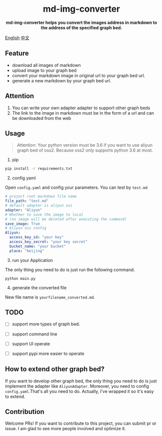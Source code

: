 <h1 align="center">
    md-img-converter
</h1>
<p align="center">
  <strong>md-img-converter helps you convert the images address in markdown to the address of the specified graph bed.</strong>
</p>

[English](/README_en.md) [中文](/README.md)

## Feature
- download all images of markdown
- upload image to your graph bed
- convert your markdown image in original url to your graph bed url.
- generate a new markdown by your graph bed url.


## Attention

1. You can write your own adapter adapter to support other graph beds
2. The link to the image in markdown must be in the form of a url and can be downloaded from the web


## Usage
> Attention: Your python version must be 3.6 if you want to use aliyun graph bed of oss2. Because oss2 only supports python 3.6 at most.

1. pip

```sh
pip install -r requirements.txt
```

2. config yaml

Open `config.yaml` and config your parameters. You can test by `test.md`
```yaml
# project root markdown file name
file_path: "test.md"
# default adapter is aliyun oss
adapter: "Aliyun"
# Whether to save the image to local 
# (no image will be deleted after executing the command)
save_image: True
# Aliyun oss config
Aliyun:
  access_key_id: "your key"
  access_key_secret: "your key secret"
  bucket_name: "your bucket"
  place: "beijing"

```
3. run your Application

The only thing you need to do is just run the following command.
```shell script
python main.py
```

4. generate the converted file

New file name is `yourfilename_converted.md`.

## TODO
- [ ] support more types of graph bed.
- [ ] support command line
- [ ] support UI operate
- [ ] support pypi more easier to operate


## How to extend other graph bed?
If you want to develop other graph bed, the only thing you need to do is just implement the adapter like `AliyunAdapter`. Moreover, you need to config `config.yaml`.That's all you need to do. Actually, I've wrapped it so it's easy to extend. 


## Contribution
Welcome PRs! If you want to contribute to this project, you can submit pr or issue. I am glad to see more people involved and optimize it.